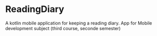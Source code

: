 # ReadingDiary
A kotlin mobile application for keeping a reading diary.
App for Mobile development subject (third course, seconde semester)
